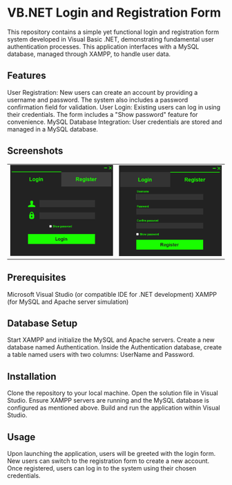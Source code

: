 # VB.NET Login and Registration Form
This repository contains a simple yet functional login and registration form system developed in Visual Basic .NET, demonstrating fundamental user authentication processes. This application interfaces with a MySQL database, managed through XAMPP, to handle user data.

## Features
User Registration: New users can create an account by providing a username and password. The system also includes a password confirmation field for validation.
User Login: Existing users can log in using their credentials. The form includes a "Show password" feature for convenience.
MySQL Database Integration: User credentials are stored and managed in a MySQL database.
## Screenshots
<table>
  <tr>
    <td><img src="images/LoginForm.jpg" alt="Login Form" width="300"/></td>
    <td><img src="images/RegisterForm.jpg" alt="Registration Form" width="300"/></td>
  </tr>
</table>

## Prerequisites
Microsoft Visual Studio (or compatible IDE for .NET development)
XAMPP (for MySQL and Apache server simulation)
## Database Setup
Start XAMPP and initialize the MySQL and Apache servers.
Create a new database named Authentication.
Inside the Authentication database, create a table named users with two columns: UserName and Password.
## Installation
Clone the repository to your local machine.
Open the solution file in Visual Studio.
Ensure XAMPP servers are running and the MySQL database is configured as mentioned above.
Build and run the application within Visual Studio.
## Usage
Upon launching the application, users will be greeted with the login form. New users can switch to the registration form to create a new account. Once registered, users can log in to the system using their chosen credentials.
